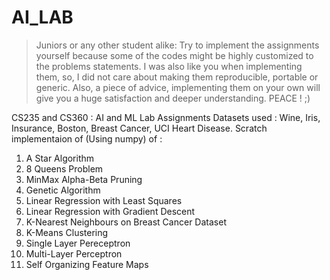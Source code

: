 # AI_LAB
>Juniors or any other student alike: 
Try to implement the assignments yourself because some of the codes might be highly customized to the problems statements.
I was also like you when implementing them, so, I did not care about making them reproducible, portable or generic.
Also, a piece of advice, implementing them on your own will give you a huge satisfaction and deeper understanding.
PEACE ! ;)

CS235 and CS360 : AI and ML Lab Assignments
Datasets used : Wine, Iris, Insurance, Boston, Breast Cancer, UCI Heart Disease.
Scratch implementaion of (Using numpy) of :
1. A Star Algorithm
2. 8 Queens Problem
3. MinMax Alpha-Beta Pruning
4. Genetic Algorithm
5. Linear Regression with Least Squares
6. Linear Regression with Gradient Descent
7. K-Nearest Neighbours on Breast Cancer Dataset
8. K-Means Clustering
9. Single Layer Pereceptron
10. Multi-Layer Perceptron
11. Self Organizing Feature Maps
